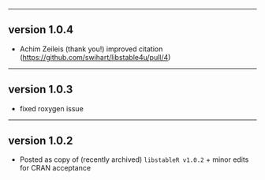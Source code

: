 ------------------------------------------------------------------------------
version 1.0.4
------------------------------------------------------------------------------

  * Achim Zeileis (thank you!) improved citation (https://github.com/swihart/libstable4u/pull/4)
  

------------------------------------------------------------------------------
version 1.0.3
------------------------------------------------------------------------------

  * fixed roxygen issue 
  
------------------------------------------------------------------------------
version 1.0.2
------------------------------------------------------------------------------

  * Posted as copy of (recently archived) `libstableR v1.0.2` + minor edits for CRAN acceptance
